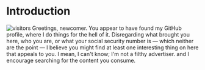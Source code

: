 # Introduction #
![visitors](https://visitor-badge.glitch.me/badge?page_id=Donfinixus.Donfinixius)
Greetings, newcomer. You appear to have found my GitHub profile, where I do things for the hell of it. Disregarding what brought you here, who you are, or what your social security number is — which neither are the point — I believe you might find at least one interesting thing on here that appeals to you. I mean, I can't know; I'm not a filthy advertiser. and I encourage searching for the content you consume.
